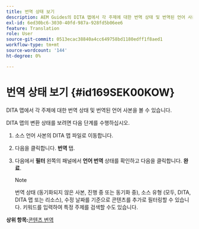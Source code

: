 ```yaml
---
title: 번역 상태 보기
description: AEM Guides의 DITA 맵에서 각 주제에 대한 번역 상태 및 번역된 언어 사본을 보는 방법에 대해 알아봅니다.
exl-id: 6ed30bc6-3030-40fd-987a-928fd5b06ee6
feature: Translation
role: User
source-git-commit: 0513ecac38840a4cc649758bd1180edff1f8aed1
workflow-type: tm+mt
source-wordcount: '144'
ht-degree: 0%

---
```


# 번역 상태 보기 {#id169SEK00KOW}

DITA 맵에서 각 주제에 대한 번역 상태 및 번역된 언어 사본을 볼 수 있습니다.

DITA 맵의 변환 상태를 보려면 다음 단계를 수행하십시오.

1. 소스 언어 사본의 DITA 맵 파일로 이동합니다.
1. 다음을 클릭합니다. **번역** 탭.
1. 다음에서 **필터** 왼쪽의 패널에서 **언어 번역** 상태를 확인하고 다음을 클릭합니다. **완료**.

   >[!NOTE]
   >
   > 번역 상태 \(동기화되지 않은 사본, 진행 중 또는 동기화 중\), 소스 유형 \(모두, DITA, DITA 맵 또는 리소스\), 수정 날짜를 기준으로 콘텐츠를 추가로 필터링할 수 있습니다. 키워드를 입력하여 특정 주제를 검색할 수도 있습니다.

**상위 항목:**[&#x200B;콘텐츠 번역](translation.md)
